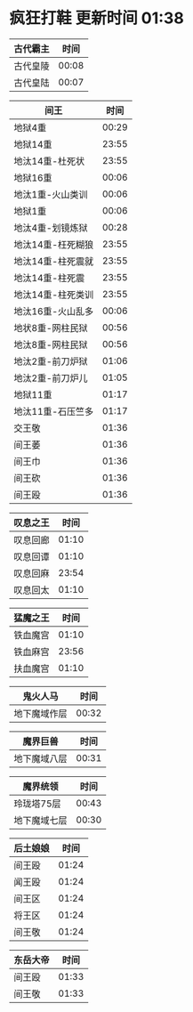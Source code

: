 # 疯狂打鞋 更新时间 01:38

| 古代霸主   | 时间    |
|--------|-------|
| 古代皇陵 | 00:08 |
| 古代皇陆 | 00:07 |

| 间王   | 时间    |
|--------|-------|
| 地狱4重 | 00:29 |
| 地狱14重 | 23:55 |
| 地汰14重-杜死状 | 23:55 |
| 地狱16重 | 00:06 |
| 地汰1重-火山类训 | 00:06 |
| 地狱1重 | 00:06 |
| 地汰4重-划镜炼狱 | 00:28 |
| 地汰14重-枉死糊狼 | 23:55 |
| 地汰14重-柱死震就 | 23:55 |
| 地汰14重-柱死震 | 23:55 |
| 地汰14重-柱死类训 | 23:55 |
| 地汰16重-火山乱多 | 00:06 |
| 地状8重-网柱民狱 | 00:56 |
| 地汰8重-网柱民狱 | 00:56 |
| 地汰2重-前刀炉狱 | 01:06 |
| 地汰2重-前刀炉儿 | 01:05 |
| 地狱11重 | 01:17 |
| 地汰11重-石压竺多 | 01:17 |
| 交王敬 | 01:36 |
| 间王萎 | 01:36 |
| 间王巾 | 01:36 |
| 间王砍 | 01:36 |
| 间王殴 | 01:36 |

| 叹息之王   | 时间    |
|--------|-------|
| 叹息回廊 | 01:10 |
| 叹息回谭 | 01:10 |
| 叹息回麻 | 23:54 |
| 叹息回太 | 01:10 |

| 猛魔之王   | 时间    |
|--------|-------|
| 铁血魔宫 | 01:10 |
| 铁血麻宫 | 23:56 |
| 扶血魔宫 | 01:10 |

| 鬼火人马   | 时间    |
|--------|-------|
| 地下魔域作层 | 00:32 |

| 魔界巨兽   | 时间    |
|--------|-------|
| 地下魔域八层 | 00:31 |

| 魔界统领   | 时间    |
|--------|-------|
| 玲珑塔75层 | 00:43 |
| 地下魔域七层 | 00:30 |

| 后土娘娘   | 时间    |
|--------|-------|
| 间王殴 | 01:24 |
| 闻王殴 | 01:24 |
| 间王区 | 01:24 |
| 将王区 | 01:24 |
| 间王敬 | 01:24 |

| 东岳大帝   | 时间    |
|--------|-------|
| 间王殴 | 01:33 |
| 间王敬 | 01:33 |